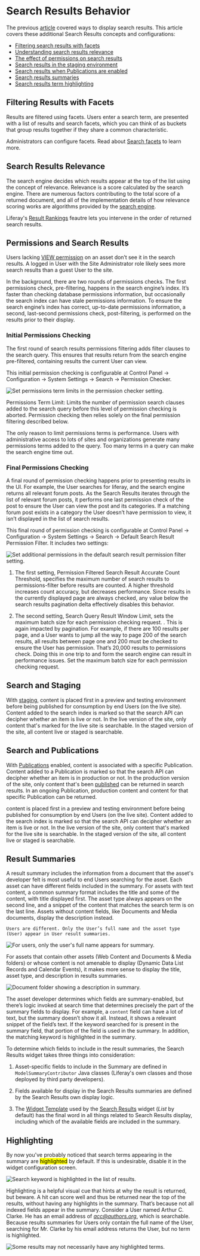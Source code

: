 # Search Results Behavior

The previous [article](./configuring-the-search-results-widget.md) covered ways to display search results. This article covers these additional Search Results concepts and configurations:

* [Filtering search results with facets](#filtering-results-with-facets)
* [Understanding search results relevance](#search-results-relevance)
* [The effect of permissions on search results](#permissions-and-search-results)
* [Search results in the staging environment](#search-and-staging)
* [Search results when Publications are enabled](#search-and-publications)
* [Search results summaries](#result-summaries)
* [Search results term highlighting](#highlighting)


## Filtering Results with Facets

Results are filtered using facets. Users enter a search term, are presented with a list of results and search facets, which you can think of as buckets that group results together if they share a common characteristic.

Administrators can configure facets. Read about [Search facets](../search-facets/facets.md) to learn more.

## Search Results Relevance

The search engine decides which results appear at the top of the list using the concept of relevance. Relevance is a score calculated by the search engine. There are numerous factors contributing to the total score of a returned document, and all of the implementation details of how relevance scoring works are algorithms provided by the [search engine](https://www.elastic.co/guide/en/elasticsearch/reference/current/relevance-intro.html#relevance-intro).

Liferay's [Result Rankings](../../search-administration-and-tuning/result-rankings.md) feautre lets you intervene in the order of returned search results. 

## Permissions and Search Results

Users lacking [VIEW permission](../../../users-and-permissions/roles-and-permissions/understanding-roles-and-permissions.md) on an asset don’t see it in the search results. A logged in User with the Site Administrator role likely sees more search results than a guest User to the site.

In the background, there are two rounds of permissions checks. The first permissions check, pre-filtering, happens in the search engine’s index. It’s faster than checking database permissions information, but occasionally the search index can have stale permissions information. To ensure the search engine’s index has correct, up-to-date permissions information, a second, last-second permissions check, post-filtering, is performed on the results prior to their display.

### Initial Permissions Checking

The first round of search results permissions filtering adds filter clauses to the search query. This ensures that results return from the search engine pre-filtered, containing results the current User can view.

This initial permission checking is configurable at Control Panel &rarr; Configuration &rarr; System Settings &rarr; Search &rarr; Permission Checker. 

![Set permissions term limits in the permission checker setting.](./search-results-behavior/images/01.png)

Permissions Term Limit: Limits the number of permission search clauses added to the search query before this level of permission checking is aborted. Permission checking then relies solely on the final permission filtering described below.

The only reason to limit permissions terms is performance. Users with administrative access to lots of sites and organizations generate many permissions terms added to the query. Too many terms in a query can make the search engine time out.

### Final Permissions Checking

A final round of permission checking happens prior to presenting results in the UI. For example, the User searches for liferay, and the search engine returns all relevant forum posts. As the Search Results iterates through the list of relevant forum posts, it performs one last permission check of the post to ensure the User can view the post and its categories. If a matching forum post exists in a category the User doesn’t have permission to view, it isn’t displayed in the list of search results.

This final round of permission checking is configurable at Control Panel &rarr; Configuration &rarr; System Settings &rarr; Search &rarr; Default Search Result Permission Filter. It includes two settings:

![Set additional permissions in the default search result permission filter setting.](./search-results-behavior/images/02.png)

1. The first setting, Permission Filtered Search Result Accurate Count Threshold, specifies the maximum number of search results to permissions-filter before results are counted. A higher threshold increases count accuracy, but decreases performance. Since results in the currently displayed page are always checked, any value below the search results pagination delta effectively disables this behavior.

1. The second setting, Search Query Result Window Limit, sets the maximum batch size for each permission checking request. . This is again impacted by pagination. For example, if there are 100 results per page, and a User wants to jump all the way to page 200 of the search results, all results between page one and 200 must be checked to ensure the User has permission. That’s 20,000 results to permissions check. Doing this in one trip to and form the search engine can result in performance issues. Set the maximum batch size for each permission checking request.

## Search and Staging

With [staging](../../../site-building/publishing-tools/staging/managing-data-and-content-types-in-staging.md), content is placed first in a preview and testing environment before being published for consumption by end Users (on the live site). Content added to the search index is marked so that the search API can decipher whether an item is live or not. In the live version of the site, only content that's marked for the live site is searchable. In the staged version of the site, all content live or staged is searchable.

## Search and Publications

With [Publications](../../../site-building/publishing-tools/publications/publications-overview.md) enabled, content is associated with a specific Publication. Content added to a Publication is marked so that the search API can decipher whether an item is in production or not. In the production version of the site, only content that's been [published](../../../site-building/publishing-tools/publications/making-and-publishing-changes.md#publishing-your-changes) can be returned in search results. In an ongoing Publication, production content and content for that specific Publication can be returned.

content is placed first in a preview and testing environment before being published for consumption by end Users (on the live site). Content added to the search index is marked so that the search API can decipher whether an item is live or not. In the live version of the site, only content that's marked for the live site is searchable. In the staged version of the site, all content live or staged is searchable.

## Result Summaries

A result summary includes the information from a document that the asset's developer felt is most useful to end Users searching for the asset. Each asset can have different fields included in the summary. For assets with text content, a common summary format includes the title and some of the content, with title displayed first. The asset type always appears on the second line, and a snippet of the content that matches the search term is on the last line. Assets without content fields, like Documents and Media documents, display the description instead.

```Note 
Users are different. Only the User’s full name and the asset type (User) appear in User result summaries.
```

![For users, only the user's full name appears for summary.](./search-results-behavior/images/03.png)

For assets that contain other assets (Web Content and Documents & Media folders) or whose content is not amenable to display (Dynamic Data List Records and Calendar Events), it makes more sense to display the title, asset type, and description in results summaries. 

![Document folder showing a description in summary.](./search-results-behavior/images/04.png)

The asset developer determines which fields are summary-enabled, but there’s logic invoked at search time that determines precisely the part of the summary fields to display. For example, a `content` field can have a lot of text, but the summary doesn’t show it all. Instead, it shows a relevant snippet of the field’s text. If the keyword searched for is present in the summary field, that portion of the field is used in the summary. In addition, the matching keyword is highlighted in the summary.

To determine which fields to include in the result summaries, the Search Results widget takes three things into consideration:

1. Asset-specific fields to include in the Summary are defined in `ModelSummaryContributor` Java classes (Liferay's own classes and those deployed by third party developers).

1. Fields available for display in the Search Results summaries are defined by the Search Results own display logic.

1. The [Widget Template]( ./../../../site-building/displaying-content/customizing-widgets/styling-widgets-with-widget-templates.md ) used by the [Search Results](./configuring-the-search-results-widget.md) widget (_List_ by default) has the final word in all things related to Search Results display, including which of the available fields are included in the summary.

## Highlighting

By now you've probably noticed that search terms appearing in the summary are <mark>highlighted</mark> by default. If this is undesirable, disable it in the
widget configuration screen. 

![Search keyword is highlighted in the list of results.](./search-results-behavior/images/05.png)

Highlighting is a helpful visual cue that hints at why the result is returned, but beware. A hit can score well and thus be returned near the top of the results, without having any highlights in the summary. That’s because not all indexed fields appear in the summary. Consider a User named Arthur C. Clarke. He has an email address of *acc@authors.org*, which is searchable. Because results summaries for Users only contain the full name of the User, searching for Mr. Clarke by his email address returns the User, but no term is highlighted.

![Some results may not necessarily have any highlighted terms.](./search-results-behavior/images/06.png)

 
